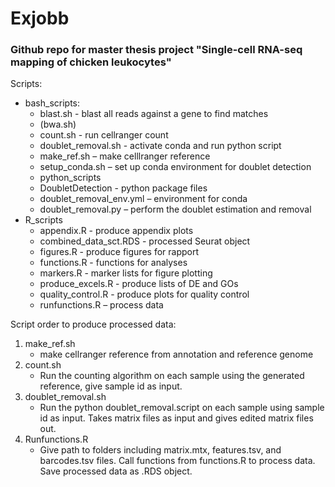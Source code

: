 # Exjobb

### Github repo for master thesis project "Single-cell RNA-seq mapping of chicken leukocytes"

Scripts:
* bash_scripts:
	* blast.sh  - blast all reads against a gene to find matches
	* (bwa.sh) 
	* count.sh  - run cellranger count
	* doublet_removal.sh  - activate conda and run python script
	* make_ref.sh – make celllranger reference  
	- setup_conda.sh – set up conda environment for doublet detection
	- python_scripts  
	- DoubletDetection  - python package files
	- doublet_removal_env.yml – environment for conda
	- doublet_removal.py – perform the doublet estimation and removal
* R_scripts
	* appendix.R  - produce appendix plots
	* combined_data_sct.RDS  - processed Seurat object
	* figures.R  - produce figures for rapport
	* functions.R  - functions for analyses
	* markers.R  - marker lists for figure plotting
	* produce_excels.R  - produce lists of DE and GOs
	* quality_control.R  - produce plots for quality control
	* runfunctions.R – process data

Script order to produce processed data:
1.	make_ref.sh 
	- make cellranger reference from annotation and reference genome 
2.	count.sh
	- Run the counting algorithm on each sample using the generated reference, give sample id as input.
3.	doublet_removal.sh  
	- Run the python doublet_removal.script on each sample using sample id as input. Takes matrix files as input and gives edited matrix files out.
4.	Runfunctions.R
	- Give path to folders including matrix.mtx, features.tsv, and barcodes.tsv files. Call functions from functions.R to process data. Save processed data as .RDS object. 

